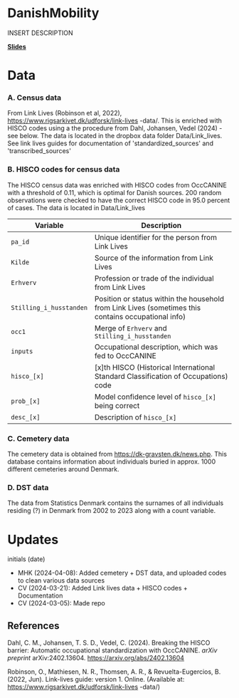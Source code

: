 # DanishMobility

INSERT DESCRIPTION


[**Slides**](https://raw.githack.com/christianvedels/DanishMobility/main/Project_dissemination/DanishMobility_slides/Slides.html)

# Data
### A. Census data
From Link Lives (Robinson et al, 2022), https://www.rigsarkivet.dk/udforsk/link-lives
-data/. This is enriched with HISCO codes using a the procedure from Dahl, Johansen, Vedel (2024) - see below. The data is located in the dropbox data folder Data/Link_lives. See link lives guides for documentation of 'standardized_sources' and 'transcribed_sources'

### B. HISCO codes for census data
The HISCO census data was enriched with HISCO codes from OccCANINE with a threshold of 0.11, which is optimal for Danish sources. 200 random observations were checked to have the correct HISCO code in 95.0 percent of cases. The data is located in Data/Link_lives

| Variable                | Description                                                                                         |
| ----------------------- | --------------------------------------------------------------------------------------------------- |
| `pa_id`                 | Unique identifier for the person from Link Lives                                                    |
| `Kilde`                 | Source of the information from Link Lives                                                           |
| `Erhverv`               | Profession or trade of the individual from Link Lives                                               |
| `Stilling_i_husstanden` | Position or status within the household from Link Lives (sometimes this contains occupational info) |
| `occ1`                  | Merge of `Erhverv` and `Stilling_i_husstanden`                                                      |
| `inputs`                | Occupational description, which was fed to OccCANINE                                                |
| `hisco_[x]`             | [x]th HISCO (Historical International Standard Classification of Occupations) code                  |
| `prob_[x]`              | Model confidence level of `hisco_[x]` being correct                                                 |
| `desc_[x]`              | Description of `hisco_[x]`                                                                          |

### C. Cemetery data
The cemetery data is obtained from https://dk-gravsten.dk/news.php. This database contains information about individuals buried in approx. 1000 different cemeteries around Denmark.

### D. DST data
The data from Statistics Denmark contains the surnames of all individuals residing (?) in Denmark from 2002 to 2023 along with a count variable.

# Updates
initials (date)
- MHK (2024-04-08): Added cemetery + DST data, and uploaded codes to clean various data sources
- CV (2024-03-21): Added Link lives data + HISCO codes + Documentation
- CV (2024-03-05): Made repo

## References
Dahl, C. M., Johansen, T. S. D., Vedel, C. (2024). Breaking the HISCO barrier: Automatic occupational standardization with OccCANINE. _arXiv preprint_ arXiv:2402.13604. https://arxiv.org/abs/2402.13604

Robinson, O., Mathiesen, N. R., Thomsen, A. R., & Revuelta-Eugercios, B. (2022, Jun). Link-lives
guide: version 1. Online. (Available at: https://www.rigsarkivet.dk/udforsk/link-lives
-data/)
